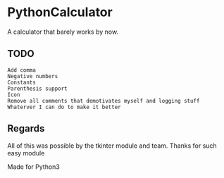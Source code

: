 # PythonCalculator
A calculator that barely works by now.

## TODO
```
Add comma
Negative numbers
Constants
Parenthesis support
Icon
Remove all comments that demotivates myself and logging stuff
Whaterver I can do to make it better
```

## Regards

All of this was possible by the tkinter module and team. Thanks for such easy module


Made for Python3
